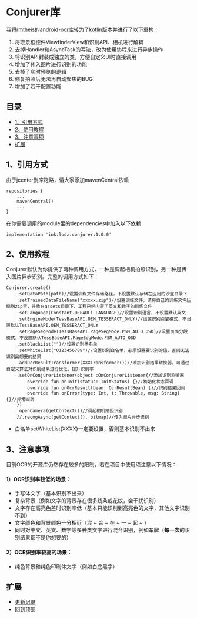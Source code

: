 # Conjurer库
我将[rmtheis](https://github.com/rmtheis)的[android-ocr](https://github.com/rmtheis/android-ocr)库转为了kotlin版本并进行了以下重构：
1. 将取景框控件ViewfinderView和识别API、相机进行解耦
2. 去掉Handler和AsyncTask的写法，改为使用协程来进行异步操作
3. 将识别API封装成独立的类，方便自定义UI时直接调用
4. 增加了传入图片进行识别的功能
5. 去掉了实时预览的逻辑
6. 修复拍照后无法再自动聚焦的BUG
7. 增加了若干配置功能

## 目录
- [1、引用方式](https://github.com/LZ9/JsBridgeKt/blob/master/README_CN.md#1引用方式)
- [2、使用教程](https://github.com/LZ9/JsBridgeKt/blob/master/README_CN.md#2android端使用方式)
- [3、注意事项](https://github.com/LZ9/JsBridgeKt/blob/master/README_CN.md#2android端使用方式)
- [扩展](https://github.com/LZ9/JsBridgeKt/blob/master/README_CN.md#扩展)

## 1、引用方式
由于jcenter删库跑路，请大家添加mavenCentral依赖
```
repositories {
    ...
    mavenCentral()
    ...
}
```
在你需要调用的module里的dependencies中加入以下依赖
```
implementation 'ink.lodz:conjurer:1.0.0'
```

## 2、使用教程
Conjurer默认为你提供了两种调用方式，一种是调起相机拍照识别，另一种是传入图片异步识别。完整的调用方式如下：
```
Conjurer.create()
    .setDataPath(path)//设置训练文件存储路径，不设置默认存储在应用的沙盒目录下
    .setTrainedDataFileName("xxxxx.zip")//设置训练文件，请将自己的训练文件压缩到zip里，并放在assets目录下，工程已经内置了英文和数字的训练文件
    .setLanguage(Constant.DEFAULT_LANGUAGE)//设置识别语言，不设置默认英文
    .setEngineMode(TessBaseAPI.OEM_TESSERACT_ONLY)//设置识别引擎模式，不设置默认TessBaseAPI.OEM_TESSERACT_ONLY
    .setPageSegMode(TessBaseAPI.PageSegMode.PSM_AUTO_OSD)//设置页面分段模式，不设置默认TessBaseAPI.PageSegMode.PSM_AUTO_OSD
    .setBlackList("")//设置识别黑名单
    .setWhiteList("0123456789")//设置识别白名单，必须设置要识别的值，否则无法识别出想要的结果
    .addOcrResultTransformer(XXXTransformer())//添加识别结果转换器，可通过自定义算法对识别结果进行优化，提升识别率
    .setOnConjurerListener(object :OnConjurerListener{//添加识别监听器
        override fun onInit(status: InitStatus) {}//初始化状态回调
        override fun onOcrResult(bean: OcrResultBean) {}//识别结果回调
        override fun onError(type: Int, t: Throwable, msg: String) {}//异常回调
    })
    .openCamera(getContext())//调起相机拍照识别
    //.recogAsync(getContext(), bitmap)//传入图片异步识别
```
- 白名单setWhiteList(XXXX)一定要设置，否则基本识别不出来


## 3、注意事项
目前OCR的开源库仍然存在较多的限制，若在项目中使用须注意以下情况：
#### 1）OCR识别率较低的场景：
- 手写体文字（基本识别不出来）
- 复杂背景（例如文字的背景存在很多线条或花纹，会干扰识别）
- 文字存在高亮色差时识别率低（基本只能识别到高亮色的文字，其他文字识别不到）
- 文字颜色和背景颜色十分相近（混 ~ 合 ~ 在 ~ 一 ~ 起 ~ ）
- 同时对中文、英文、数字等多种类文字进行混合识别，例如车牌（**每一次**的识别结果都不是你想要的）

#### 2）OCR识别率较高的场景：
- 纯色背景和纯色印刷体文字（例如白底黑字）


## 扩展

- [更新记录](https://github.com/LZ9/JsBridgeKt/blob/master/jsbridgekt/readme_update.md)
- [回到顶部](https://github.com/LZ9/JsBridgeKt/blob/master/README_CN.md#jsbridgekt库)
